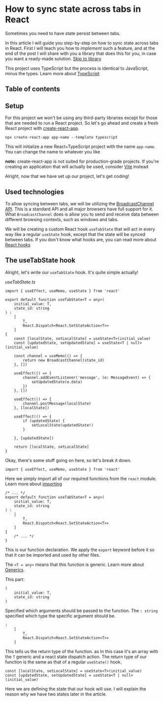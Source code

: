 # How to sync state across tabs in React

Sometimes you need to have state persist between tabs.

In this article I will guide you step-by-step on how to sync state across
tabs in React. First I will teach you how to *implement* such a feature, and at
the end of the post I will share with you a library that does this for you, in
case you want a ready-made solution. [Skip to library]()

This project uses TypeScript but the process is identical to JavaScript, minus the types.
Learn more about [TypeScript]()

## Table of contents

## Setup

For this project we won't be using any third-party libraries except for those
that are needed to run a React project. So let's go ahead and create a fresh
React project with [create-react-app]().

```
npx create-react-app app-name --template typescript
```

This will initialize a new React+TypeScript project with the name `app-name`. You
can change the name to whatever you like


**note:** create-react-app is not suited for production-grade projects. If you're
creating an application that will actually be used, consider [Vite]() instead

Alright, now that we have set up our project, let's get coding!

## Used technologies

To allow syncing between tabs, we will be utilizing the [BroadcastChannel API]().
This is a standard API and all major browsers have full support for it. What
`BroadcastChannel` does is allow you to send and receive data between different
browsing contexts, such as windows and tabs. 

We will be creating a custom React hook `useTabState` that will act in every way
like a regular `useState` hook, except that the state will be synced between tabs.
If you don't know what hooks are, you can read more about [React hooks]()

## The useTabState hook

Alright, let's write our `useTabState` hook. It's quite simple actually!

*useTabState.ts*
```
import { useEffect, useMemo, useState } from 'react'

export default function useTabState<T = any>( 
    initial_value: T, 
    state_id: string 
) : 
    [
        T,
        React.Dispatch<React.SetStateAction<T>>
    ]
{
    const [localState, setLocalState] = useState<T>(initial_value)
    const [updatedState, setUpdatedState] = useState<T | null>(initial_value)

    const channel = useMemo(() => {
        return new BroadcastChannel(state_id)
    }, [])

    useEffect(() => {
        channel.addEventListener('message', (e: MessageEvent) => {
            setUpdatedState(e.data)
        })
    }, [])
    
    useEffect(() => {
        channel.postMessage(localState)
    }, [localState])

    useEffect(() => {
        if (updatedState) {
            setLocalState(updatedState!)
        }
        
    }, [updatedState])

    return [localState, setLocalState]
}
```

Okay, there's some stuff going on here, so let's break it down.

```
import { useEffect, useMemo, useState } from 'react'
```

Here we simply import all of our required functions from the `react` module. Learn
more about [importing]()

```
/* ... */
export default function useTabState<T = any>( 
    initial_value: T, 
    state_id: string 
) : 
    [
        T,
        React.Dispatch<React.SetStateAction<T>>
    ]
{
    /* ... */
}
```

This is our function declaration. We apply the `export` keyword before it so that
it can be imported and used by other files.

The `<T = any>` means that this function is generic. Learn more about [Generics]().

This part:

```
( 
    initial_value: T, 
    state_id: string 
)
```

Specified which arguments should be passed to the function. The `: string` specified
which type the specific argument should be.

```
: 
    [
        T,
        React.Dispatch<React.SetStateAction<T>>
    ]
```

This tells us the return type of the function. as  In this case it's
an array with the `T` generic and a react state dispatch action. The return type
of our function is the same as that of a regular `useState()` hook.

```
const [localState, setLocalState] = useState<T>(initial_value)
const [updatedState, setUpdatedState] = useState<T | null>(initial_value)
```

Here we are defining the state that our hook will use. I will explain the reason
why we have two states later in the article.
